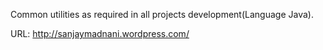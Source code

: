Common utilities as required in all projects development(Language Java).

URL: http://sanjaymadnani.wordpress.com/
